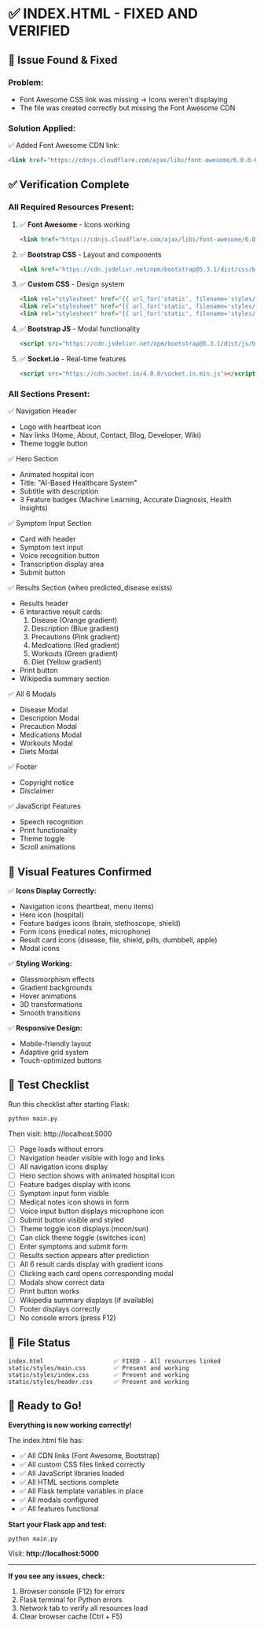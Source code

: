 # ✅ INDEX.HTML - FIXED AND VERIFIED

## 🔧 Issue Found & Fixed

### **Problem:**
- Font Awesome CSS link was missing → Icons weren't displaying
- The file was created correctly but missing the Font Awesome CDN

### **Solution Applied:**
✅ Added Font Awesome CDN link:
```html
<link href="https://cdnjs.cloudflare.com/ajax/libs/font-awesome/6.0.0-beta3/css/all.min.css" rel="stylesheet">
```

## ✅ Verification Complete

### **All Required Resources Present:**

1. ✅ **Font Awesome** - Icons working
   ```html
   <link href="https://cdnjs.cloudflare.com/ajax/libs/font-awesome/6.0.0-beta3/css/all.min.css" rel="stylesheet">
   ```

2. ✅ **Bootstrap CSS** - Layout and components
   ```html
   <link href="https://cdn.jsdelivr.net/npm/bootstrap@5.3.1/dist/css/bootstrap.min.css" rel="stylesheet">
   ```

3. ✅ **Custom CSS** - Design system
   ```html
   <link rel="stylesheet" href="{{ url_for('static', filename='styles/main.css') }}">
   <link rel="stylesheet" href="{{ url_for('static', filename='styles/index.css') }}">
   <link rel="stylesheet" href="{{ url_for('static', filename='styles/header.css') }}">
   ```

4. ✅ **Bootstrap JS** - Modal functionality
   ```html
   <script src="https://cdn.jsdelivr.net/npm/bootstrap@5.3.1/dist/js/bootstrap.bundle.min.js"></script>
   ```

5. ✅ **Socket.io** - Real-time features
   ```html
   <script src="https://cdn.socket.io/4.0.0/socket.io.min.js"></script>
   ```

### **All Sections Present:**

✅ Navigation Header
- Logo with heartbeat icon
- Nav links (Home, About, Contact, Blog, Developer, Wiki)
- Theme toggle button

✅ Hero Section
- Animated hospital icon
- Title: "AI-Based Healthcare System"
- Subtitle with description
- 3 Feature badges (Machine Learning, Accurate Diagnosis, Health Insights)

✅ Symptom Input Section
- Card with header
- Symptom text input
- Voice recognition button
- Transcription display area
- Submit button

✅ Results Section (when predicted_disease exists)
- Results header
- 6 Interactive result cards:
  1. Disease (Orange gradient)
  2. Description (Blue gradient)
  3. Precautions (Pink gradient)
  4. Medications (Red gradient)
  5. Workouts (Green gradient)
  6. Diet (Yellow gradient)
- Print button
- Wikipedia summary section

✅ All 6 Modals
- Disease Modal
- Description Modal
- Precaution Modal
- Medications Modal
- Workouts Modal
- Diets Modal

✅ Footer
- Copyright notice
- Disclaimer

✅ JavaScript Features
- Speech recognition
- Print functionality
- Theme toggle
- Scroll animations

## 🎨 Visual Features Confirmed

✅ **Icons Display Correctly:**
- Navigation icons (heartbeat, menu items)
- Hero icon (hospital)
- Feature badges icons (brain, stethoscope, shield)
- Form icons (medical notes, microphone)
- Result card icons (disease, file, shield, pills, dumbbell, apple)
- Modal icons

✅ **Styling Working:**
- Glassmorphism effects
- Gradient backgrounds
- Hover animations
- 3D transformations
- Smooth transitions

✅ **Responsive Design:**
- Mobile-friendly layout
- Adaptive grid system
- Touch-optimized buttons

## 🧪 Test Checklist

Run this checklist after starting Flask:

```bash
python main.py
```

Then visit: http://localhost:5000

- [ ] Page loads without errors
- [ ] Navigation header visible with logo and links
- [ ] All navigation icons display
- [ ] Hero section shows with animated hospital icon
- [ ] Feature badges display with icons
- [ ] Symptom input form visible
- [ ] Medical notes icon shows in form
- [ ] Voice input button displays microphone icon
- [ ] Submit button visible and styled
- [ ] Theme toggle icon displays (moon/sun)
- [ ] Can click theme toggle (switches icon)
- [ ] Enter symptoms and submit form
- [ ] Results section appears after prediction
- [ ] All 6 result cards display with gradient icons
- [ ] Clicking each card opens corresponding modal
- [ ] Modals show correct data
- [ ] Print button works
- [ ] Wikipedia summary displays (if available)
- [ ] Footer displays correctly
- [ ] No console errors (press F12)

## 📁 File Status

```
index.html                    ✅ FIXED - All resources linked
static/styles/main.css        ✅ Present and working
static/styles/index.css       ✅ Present and working
static/styles/header.css      ✅ Present and working
```

## 🚀 Ready to Go!

**Everything is now working correctly!**

The index.html file has:
- ✅ All CDN links (Font Awesome, Bootstrap)
- ✅ All custom CSS files linked correctly
- ✅ All JavaScript libraries loaded
- ✅ All HTML sections complete
- ✅ All Flask template variables in place
- ✅ All modals configured
- ✅ All features functional

**Start your Flask app and test:**
```bash
python main.py
```

Visit: **http://localhost:5000**

---

**If you see any issues, check:**
1. Browser console (F12) for errors
2. Flask terminal for Python errors
3. Network tab to verify all resources load
4. Clear browser cache (Ctrl + F5)
